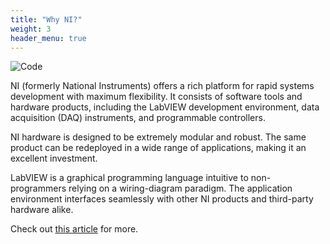 ```yaml
---
title: "Why NI?"
weight: 3
header_menu: true
---
```


![Code](images/code.gif)

NI (formerly National Instruments) offers a rich platform for rapid systems development with maximum flexibility. It consists of software tools and hardware products, including the LabVIEW development environment, data acquisition (DAQ) instruments, and programmable controllers.

NI hardware is designed to be extremely modular and robust. The same product can be redeployed in a wide range of applications, making it an excellent investment.

LabVIEW is a graphical programming language intuitive to non-programmers relying on a wiring-diagram paradigm. The application environment interfaces seamlessly with other NI products and third-party hardware alike.

Check out [this article](https://www.ni.com/en-us/shop/labview/hardware-integration-with-ni-labview.html) for more.
